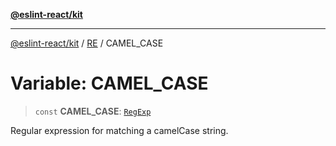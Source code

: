 [**@eslint-react/kit**](../../../../README.md)

***

[@eslint-react/kit](../../../../README.md) / [RE](../README.md) / CAMEL\_CASE

# Variable: CAMEL\_CASE

> `const` **CAMEL\_CASE**: [`RegExp`](https://developer.mozilla.org/docs/Web/JavaScript/Reference/Global_Objects/RegExp)

Regular expression for matching a camelCase string.
